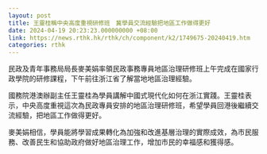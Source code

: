```yaml
---
layout: post
title: 王靈桂稱中央高度重視研修班　冀學員交流經驗把地區工作做得更好
date: 2024-04-19 20:23:23.000000000 +08:00
link: https://news.rthk.hk/rthk/ch/component/k2/1749675-20240419.htm
categories: rthk
---
```


民政及青年事務局局長麥美娟率領民政事務專員地區治理研修班上午完成在國家行政學院的研修課程，下午前往浙江省了解當地地區治理經驗。
 
國務院港澳辦副主任王靈桂為學員講解中國式現代化如何在浙江實踐。王靈桂表示，中央高度重視這次為民政專員安排的地區治理研修班，希望學員回港後繼續交流經驗，把地區工作做得更好。
 
麥美娟相信，學員能將學習成果轉化為加強和改進基層治理的實際成效，為市民服務、改善民生和協助政府做好地區治理工作，增加市民的幸福感和獲得感。
